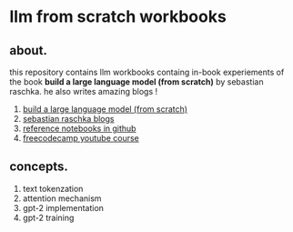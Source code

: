 # llm from scratch workbooks

## about.
this repository contains llm workbooks containg in-book experiements of the book **build a large language model (from scratch)** by sebastian raschka. he also writes amazing blogs !

1. [build a large language model (from scratch)](https://www.amazon.in/Build-Large-Language-Model-Scratch/dp/1633437167)
2. [sebastian raschka blogs](https://sebastianraschka.com/)
3. [reference notebooks in github](https://github.com/rasbt/LLMs-from-scratch)
4. [freecodecamp youtube course](https://www.youtube.com/watch?v=UU1WVnMk4E8)

## concepts.

1. text tokenzation 
2. attention mechanism
3. gpt-2 implementation
4. gpt-2 training 